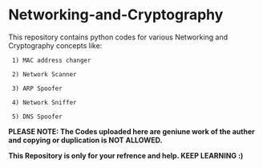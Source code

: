# Networking-and-Cryptography
This repository contains python codes for various Networking and Cryptography concepts like:

     1) MAC address changer

     2) Network Scanner 
     
     3) ARP Spoofer
     
     4) Network Sniffer
     
     5) DNS Spoofer

**PLEASE NOTE: The Codes uploaded here are geniune work of the auther and copying or duplication is NOT ALLOWED.**

**This Repository is only for your refrence and help. KEEP LEARNING :)**
